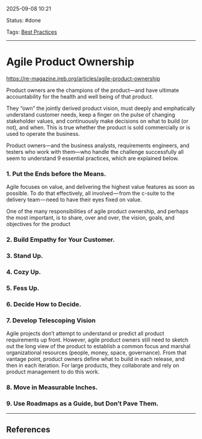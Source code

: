 
2025-09-08 10:21

Status: #done

Tags: [Best Practices](3%20-%20Tags/Best%20Practices.md)

---
# Agile Product Ownership
https://re-magazine.ireb.org/articles/agile-product-ownership

Product owners are the champions of the product—and have ultimate accountability for the health and well being of that product.

They “own” the jointly derived product vision, must deeply and emphatically understand customer needs, keep a finger on the pulse of changing stakeholder values, and continuously make decisions on what to build (or not), and when. This is true whether the product is sold commercially or is used to operate the business.

Product owners—and the business analysts, requirements engineers, and testers who work with them—who handle the challenge successfully all seem to understand 9 essential practices, which are explained below.

### 1. Put the Ends before the Means.
Agile focuses on value, and delivering the highest value features as soon as possible. To do that effectively, all involved — from the c-suite to the delivery team — need to have their eyes fixed on value.

One of the many responsibilities of agile product ownership, and perhaps the most important, is to share, over and over, the vision, goals, and objectives for the product

### 2. Build Empathy for Your Customer.

### 3. Stand Up.

### 4. Cozy Up.

### 5. Fess Up.

### 6. Decide How to Decide.

### 7. Develop Telescoping Vision
Agile projects don’t attempt to understand or predict all product requirements up front. However, agile product owners still need to sketch out the long view of the product to establish a common focus and marshal organizational resources (people, money, space, governance). From that vantage point, product owners define what to build in each release, and then in each iteration. For large products, they collaborate and rely on product management to do this work.

### 8. Move in Measurable Inches.


### 9. Use Roadmaps as a Guide, but Don’t Pave Them.



---
## References